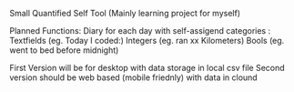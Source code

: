 

Small Quantified Self Tool (Mainly learning project for myself)

Planned Functions: 
Diary for each day with self-assigend categories : 
Textfields (eg. Today I coded:) Integers (eg. ran xx Kilometers) Bools (eg. went to bed before midnight)

First Version will be for desktop with data storage in local csv file 
Second version should be web based (mobile friednly) with data in clound
